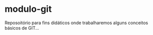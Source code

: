 # modulo-git
Reposoitório para fins didáticos onde trabalharemos alguns conceitos básicos de GIT...
